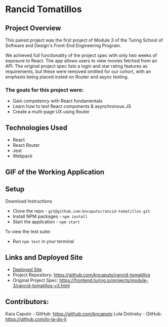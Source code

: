 # Rancid Tomatillos


## Project Overview 
This paired project was the first project of Module 3 of the Turing School of Software and Design's Front-End Engineering Program. 

We achieved full functionality of the project spec with only two weeks of exposure to React. The app allows users to view movies fetched from an API. The original project spec lists a login and star rating features as requirements, but these were removed omitted for our cohort, with an emphasis being placed insted on Router and async testing.

### The goals for this project were:
  - Gain competency with React fundamentals
  - Learn how to test React components & asynchronous JS
  - Create a multi-page UX using Router

## Technologies Used
- React
- React Router
- Jest
- Webpack

## GIF of the Working Application


## Setup
Download Instructions 
- Clone the repo - `git@github.com:kncaputo/rancid-tomatillos.git`
- Install NPM packages - `npm install`
- Start the application - `npm start`

To view the test suite:
- Run `npm test` in your terminal

## Links and Deployed Site
- [Deployed Site]()
- Project Repository: https://github.com/kncaputo/rancid-tomatillos
- Original Project Spec: https://frontend.turing.io/projects/module-3/rancid-tomatillos-v3.html

## Contributors:
Kara Caputo - GitHub: https://github.com/kncaputo
Lola Dolinsky - GitHub: https://github.com/lo-la-do-li
